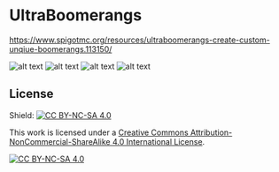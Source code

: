 # UltraBoomerangs
https://www.spigotmc.org/resources/ultraboomerangs-create-custom-unqiue-boomerangs.113150/

![alt text](https://i.imgur.com/nH2gTqi.png)
![alt text](https://i.imgur.com/HfZbhGg.png)
![alt text](https://i.imgur.com/qTkJn00.png)
![alt text](https://i.imgur.com/V4l6yAZ.png)


## License
Shield: [![CC BY-NC-SA 4.0][cc-by-nc-sa-shield]][cc-by-nc-sa]

This work is licensed under a
[Creative Commons Attribution-NonCommercial-ShareAlike 4.0 International License][cc-by-nc-sa].

[![CC BY-NC-SA 4.0][cc-by-nc-sa-image]][cc-by-nc-sa]

[cc-by-nc-sa]: http://creativecommons.org/licenses/by-nc-sa/4.0/
[cc-by-nc-sa-image]: https://licensebuttons.net/l/by-nc-sa/4.0/88x31.png
[cc-by-nc-sa-shield]: https://img.shields.io/badge/License-CC%20BY--NC--SA%204.0-lightgrey.svg
